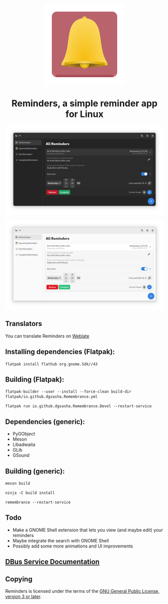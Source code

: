 <div align="center">

![Reminders](data/icons/io.github.dgsasha.Remembrance.svg)
# Reminders, a simple reminder app for Linux

![screenshot-dark](screenshot-dark.png)

![screenshot-light](screenshot-light.png)

</div>

## Translators
You can translate Reminders on [Weblate](https://hosted.weblate.org/engage/reminders/)

## Installing dependencies (Flatpak):
```
flatpak install flathub org.gnome.Sdk//43
```

## Building (Flatpak):
```
flatpak-builder --user --install --force-clean build-dir flatpak/io.github.dgsasha.Remembrance.yml
```
```
flatpak run io.github.dgsasha.Remembrance.Devel --restart-service
```

## Dependencies (generic):
- PyGObject
- Meson
- Libadwaita
- GLib
- GSound

## Building (generic):
```
meson build
```
```
ninja -C build install
```
```
remembrance --restart-service
```

## Todo
- Make a GNOME Shell extension that lets you view (and maybe edit) your reminders
- Maybe integrate the search with GNOME Shell
- Possibly add some more animations and UI improvements

## [DBus Service Documentation](REMEMBRANCE_SERVICE.md)

## Copying
Reminders is licensed under the terms of the [GNU General Public License, version 3 or later](https://www.gnu.org/licenses/gpl-3.0.txt).
